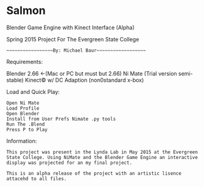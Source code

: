 # Salmon
Blender Game Engine with Kinect Interface (Alpha)


Spring 2015 Project For The Evergreen State College
~~~~~~~~~~~~~~~~~~~~~~~~~~~~~~~~~~~~~~~~~~~~~~~~~~~
~~~~~~~~~~~~~~~~~By: Michael Baur~~~~~~~~~~~~~~~~~~
~~~~~~~~~~~~~~~~~~~~~~~~~~~~~~~~~~~~~~~~~~~~~~~~~~~

Requirements: 

Blender 2.66 <-(Mac or PC but must but 2.66)
Ni Mate (Trial version semi-stable)
Kinect© w/ DC Adaption (non0standard x-box)


Load and Quick Play:
~~~
Open Ni Mate
Load Profile
Open Blender
Install from User Prefs Nimate .py tools
Run The .Blend
Press P to Play
~~~~


Information:
~~~
This project was present in the Lynda Lab in May 2015 at the Evergreen State College. Using NiMate and the Blender Game Engine an interactive display was projected for an my final project.

This is an alpha release of the project with an artistic lisence attacehd to all files. 




